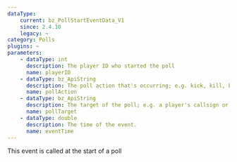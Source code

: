 ```yaml
---
dataType:
    current: bz_PollStartEventData_V1
    since: 2.4.10
    legacy: ~
category: Polls
plugins: ~
parameters:
    - dataType: int
      description: The player ID who started the poll
      name: playerID
    - dataType: bz_ApiString
      description: The poll action that's occurring; e.g. kick, kill, ban, set, or a custom poll type
      name: pollAction
    - dataType: bz_ApiString
      description: The target of the poll; e.g. a player's callsign or a BZDB variable + value
      name: pollTarget
    - dataType: double
      description: The time of the event.
      name: eventTime
---
```


This event is called at the start of a poll

